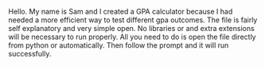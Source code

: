 Hello. My name is Sam and I created a GPA calculator because I had needed a more efficient way to test different gpa outcomes. The file is fairly self explanatory and very simple open. No libraries or and extra extensions will be necessary to run properly. All you need to do is open the file directly from python or automatically. Then follow the prompt and it will run successfully. 
